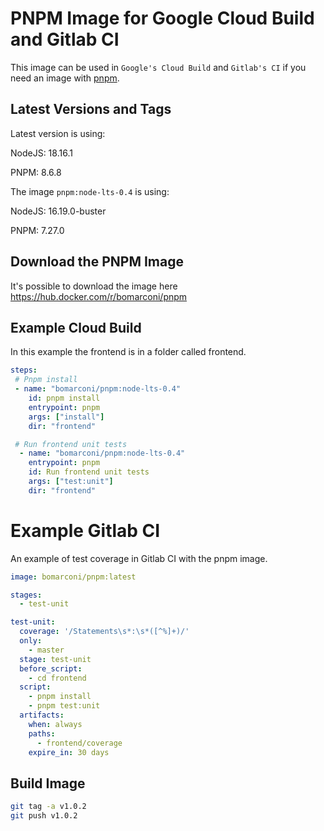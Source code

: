 # PNPM Image for Google Cloud Build and Gitlab CI

This image can be used in `Google's Cloud Build` and `Gitlab's CI` if you need an image with [pnpm](https://pnpm.io/).

## Latest Versions and Tags

Latest version is using:

NodeJS: 18.16.1

PNPM: 8.6.8

The image `pnpm:node-lts-0.4` is using:

NodeJS: 16.19.0-buster

PNPM: 7.27.0

## Download the PNPM Image

It's possible to download the image here <https://hub.docker.com/r/bomarconi/pnpm>

## Example Cloud Build

In this example the frontend is in a folder called frontend.

```yaml
steps:  
 # Pnpm install 
 - name: "bomarconi/pnpm:node-lts-0.4"  
    id: pnpm install  
    entrypoint: pnpm  
    args: ["install"]  
    dir: "frontend"  

 # Run frontend unit tests
  - name: "bomarconi/pnpm:node-lts-0.4"  
    entrypoint: pnpm  
    id: Run frontend unit tests  
    args: ["test:unit"]  
    dir: "frontend"  
```

# Example Gitlab CI

An example of test coverage in Gitlab CI with the pnpm image.

```yaml
image: bomarconi/pnpm:latest

stages:
  - test-unit

test-unit:
  coverage: '/Statements\s*:\s*([^%]+)/'
  only:
    - master
  stage: test-unit
  before_script:
    - cd frontend
  script:
    - pnpm install
    - pnpm test:unit
  artifacts:
    when: always
    paths:
      - frontend/coverage
    expire_in: 30 days
```

## Build Image

```bash
git tag -a v1.0.2
git push v1.0.2
```
